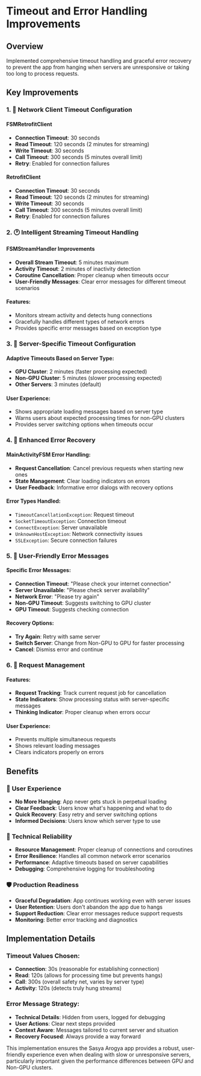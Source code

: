 # Timeout and Error Handling Improvements

## Overview
Implemented comprehensive timeout handling and graceful error recovery to prevent the app from hanging when servers are unresponsive or taking too long to process requests.

## Key Improvements

### 1. 🔧 **Network Client Timeout Configuration**

#### FSMRetrofitClient
- **Connection Timeout**: 30 seconds
- **Read Timeout**: 120 seconds (2 minutes for streaming)
- **Write Timeout**: 30 seconds
- **Call Timeout**: 300 seconds (5 minutes overall limit)
- **Retry**: Enabled for connection failures

#### RetrofitClient
- **Connection Timeout**: 30 seconds
- **Read Timeout**: 120 seconds (2 minutes for streaming)
- **Write Timeout**: 30 seconds
- **Call Timeout**: 300 seconds (5 minutes overall limit)
- **Retry**: Enabled for connection failures

### 2. 🕐 **Intelligent Streaming Timeout Handling**

#### FSMStreamHandler Improvements
- **Overall Stream Timeout**: 5 minutes maximum
- **Activity Timeout**: 2 minutes of inactivity detection
- **Coroutine Cancellation**: Proper cleanup when timeouts occur
- **User-Friendly Messages**: Clear error messages for different timeout scenarios

#### Features:
- Monitors stream activity and detects hung connections
- Gracefully handles different types of network errors
- Provides specific error messages based on exception type

### 3. 🎯 **Server-Specific Timeout Configuration**

#### Adaptive Timeouts Based on Server Type:
- **GPU Cluster**: 2 minutes (faster processing expected)
- **Non-GPU Cluster**: 5 minutes (slower processing expected)
- **Other Servers**: 3 minutes (default)

#### User Experience:
- Shows appropriate loading messages based on server type
- Warns users about expected processing times for non-GPU clusters
- Provides server switching options when timeouts occur

### 4. 🚨 **Enhanced Error Recovery**

#### MainActivityFSM Error Handling:
- **Request Cancellation**: Cancel previous requests when starting new ones
- **State Management**: Clear loading indicators on errors
- **User Feedback**: Informative error dialogs with recovery options

#### Error Types Handled:
- `TimeoutCancellationException`: Request timeout
- `SocketTimeoutException`: Connection timeout
- `ConnectException`: Server unavailable
- `UnknownHostException`: Network connectivity issues
- `SSLException`: Secure connection failures

### 5. 💬 **User-Friendly Error Messages**

#### Specific Error Messages:
- **Connection Timeout**: "Please check your internet connection"
- **Server Unavailable**: "Please check server availability"
- **Network Error**: "Please try again"
- **Non-GPU Timeout**: Suggests switching to GPU cluster
- **GPU Timeout**: Suggests checking connection

#### Recovery Options:
- **Try Again**: Retry with same server
- **Switch Server**: Change from Non-GPU to GPU for faster processing
- **Cancel**: Dismiss error and continue

### 6. 🔄 **Request Management**

#### Features:
- **Request Tracking**: Track current request job for cancellation
- **State Indicators**: Show processing status with server-specific messages
- **Thinking Indicator**: Proper cleanup when errors occur

#### User Experience:
- Prevents multiple simultaneous requests
- Shows relevant loading messages
- Clears indicators properly on errors

## Benefits

### 🎯 **User Experience**
- **No More Hanging**: App never gets stuck in perpetual loading
- **Clear Feedback**: Users know what's happening and what to do
- **Quick Recovery**: Easy retry and server switching options
- **Informed Decisions**: Users know which server type to use

### 🔧 **Technical Reliability**
- **Resource Management**: Proper cleanup of connections and coroutines
- **Error Resilience**: Handles all common network error scenarios
- **Performance**: Adaptive timeouts based on server capabilities
- **Debugging**: Comprehensive logging for troubleshooting

### 🛡️ **Production Readiness**
- **Graceful Degradation**: App continues working even with server issues
- **User Retention**: Users don't abandon the app due to hangs
- **Support Reduction**: Clear error messages reduce support requests
- **Monitoring**: Better error tracking and diagnostics

## Implementation Details

### Timeout Values Chosen:
- **Connection**: 30s (reasonable for establishing connection)
- **Read**: 120s (allows for processing time but prevents hangs)
- **Call**: 300s (overall safety net, varies by server type)
- **Activity**: 120s (detects truly hung streams)

### Error Message Strategy:
- **Technical Details**: Hidden from users, logged for debugging
- **User Actions**: Clear next steps provided
- **Context Aware**: Messages tailored to current server and situation
- **Recovery Focused**: Always provide a way forward

This implementation ensures the Sasya Arogya app provides a robust, user-friendly experience even when dealing with slow or unresponsive servers, particularly important given the performance differences between GPU and Non-GPU clusters.
